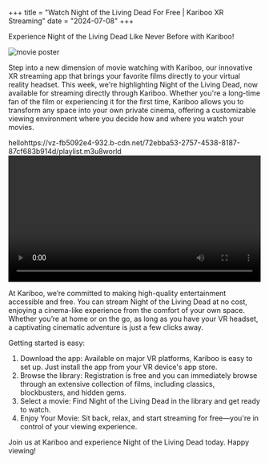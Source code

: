 +++
title = "Watch Night of the Living Dead For Free | Kariboo XR Streaming"
date = "2024-07-08"
+++
<script src="https://cdn.jsdelivr.net/npm/hls.js@latest"></script>

Experience Night of the Living Dead Like Never Before with Kariboo!

<img src="https://filmhub-poster-server.b-cdn.net/3985-dbc1_night_of_the_living_dead_16x9.jpg" alt="movie poster" loading="lazy">

Step into a new dimension of movie watching with Kariboo, our innovative XR streaming app that brings your favorite films directly to your virtual reality headset. This week, we're highlighting Night of the Living Dead, now available for streaming directly through Kariboo. Whether you're a long-time fan of the film or experiencing it for the first time, Kariboo allows you to transform any space into your own private cinema, offering a customizable viewing environment where you decide how and where you watch your movies.

hellohttps://vz-fb5092e4-932.b-cdn.net/72ebba53-2757-4538-8187-87cf683b914d/playlist.m3u8world
<video id="video" width="100%" controls></video>

At Kariboo, we’re committed to making high-quality entertainment accessible and free. You can stream Night of the Living Dead at no cost, enjoying a cinema-like experience from the comfort of your own space. Whether you’re at home or on the go, as long as you have your VR headset, a captivating cinematic adventure is just a few clicks away.

Getting started is easy:

1. Download the app: Available on major VR platforms, Kariboo is easy to set up. Just install the app from your VR device's app store.
2. Browse the library: Registration is free and you can immediately browse through an extensive collection of films, including classics, blockbusters, and hidden gems.
3. Select a movie: Find Night of the Living Dead in the library and get ready to watch.
4. Enjoy Your Movie: Sit back, relax, and start streaming for free—you're in control of your viewing experience.

Join us at Kariboo and experience Night of the Living Dead today. Happy viewing!

  
<script>
  var video = document.getElementById('video');
  if(Hls.isSupported()) {
    var hls = new Hls();
    hls.loadSource('https://vz-fb5092e4-932.b-cdn.net/72ebba53-2757-4538-8187-87cf683b914d/playlist.m3u8');
    hls.attachMedia(video);
    hls.on(Hls.Events.MANIFEST_PARSED,function() {
      video.play();
  });
 }
 // hls.js is not supported on platforms that do not have Media Source Extensions (MSE) enabled.
 // When the browser has built-in HLS support (check using `canPlayType`), we can provide an HLS manifest (i.e. .m3u8 URL) directly to the video element throught the `src` property.
 // This is using the built-in support of the plain video element, without using hls.js.
  else if (video.canPlayType('application/vnd.apple.mpegurl')) {
    video.src = 'https://vz-fb5092e4-932.b-cdn.net/72ebba53-2757-4538-8187-87cf683b914d/playlist.m3u8';
    video.addEventListener('canplay',function() {
      video.play();
    });
  }
</script>
